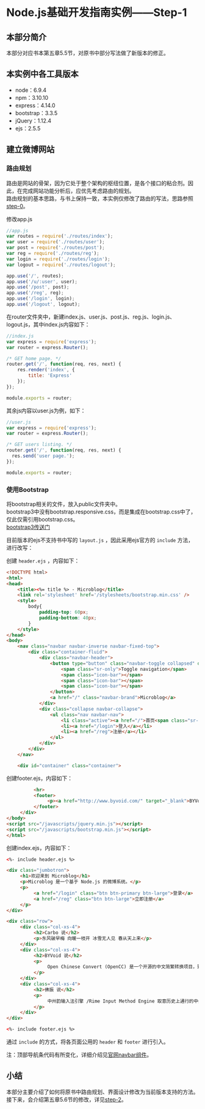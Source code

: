 # Node.js基础开发指南实例——Step-1	

## 本部分简介
本部分对应书本第五章5.5节，对原书中部分写法做了新版本的修正。

## 本实例中各工具版本

* node：6.9.4
* npm：3.10.10
* express：4.14.0
* bootstrap：3.3.5
* jQuery：1.12.4
* ejs：2.5.5

## 建立微博网站

### 路由规划
路由是网站的骨架，因为它处于整个架构的枢纽位置，是各个接口的粘合剂。因此，在完成网站功能分析后，应优先考虑路由的规划。  
路由规划的基本思路，与书上保持一致，本实例仅修改了路由的写法，思路参照 [step-0](https://github.com/lizijie1993/node_microblog/tree/step-0#路由控制)。

修改app.js

```javascript
//app.js
var routes = require('./routes/index');
var user = require('./routes/user');
var post = require('./routes/post');
var reg = require('./routes/reg');
var login = require('./routes/login');
var logout = require('./routes/logout');

app.use('/', routes);
app.use('/u/:user', user);
app.use('/post', post);
app.use('/reg', reg);
app.use('/login', login);
app.use('/logout', logout);

```

在router文件夹中，新建index.js、user.js、post.js、reg.js、login.js、logout.js，其中index.js内容如下：

```javascript
//index.js
var express = require('express');
var router = express.Router();

/* GET home page. */
router.get('/', function(req, res, next) {
    res.render('index', {
        title: 'Express'
    });
});

module.exports = router;
```

其余js内容以user.js为例，如下：

```javascript
//user.js
var express = require('express');
var router = express.Router();

/* GET users listing. */
router.get('/', function(req, res, next) {
  res.send('user page.');
});

module.exports = router;
```

### 使用Bootstrap
将bootstrap相关的文件，放入public文件夹中。  
bootstrap3中没有bootstrap.responsive.css，而是集成在bootstrap.css中了，仅此仅需引用bootstrap.css。  
[bootstrap3传送门](http://v3.bootcss.com/)

目前版本的ejs不支持书中写的 `layout.js` ，因此采用ejs官方的 `include` 方法，进行改写：

创建 `header.ejs` ，内容如下：

```html
<!DOCTYPE html>
<html>
<head>
    <title><%= title %> - Microblog</title>
    <link rel='stylesheet' href='/stylesheets/bootstrap.min.css' />
    <style>
        body{
            padding-top: 60px;
            padding-bottom: 40px;
        }
    </style>
</head>
<body>
    <nav class="navbar navbar-inverse navbar-fixed-top">
        <div class="container-fluid">
            <div class="navbar-header">
                <button type="button" class="navbar-toggle collapsed" data-toggle="collapse" data-target=".navbar-collapse" aria-expanded="false">
                    <span class="sr-only">Toggle navigation</span>
                    <span class="icon-bar"></span>
                    <span class="icon-bar"></span>
                    <span class="icon-bar"></span>
                </button>
                <a href="/" class="navbar-brand">Microblog</a>
            </div>
            <div class="collapse navbar-collapse">
                <ul class="nav navbar-nav">
                    <li class="active"><a href="/">首页<span class="sr-only">(current)</span></a></li>
                    <li><a href="/login">登入</a></li>
                    <li><a href="/reg">注册</a></li>
                </ul>
            </div>
        </div>
    </nav>

    <div id="container" class="container">
```

创建footer.ejs，内容如下：

```html
          <hr>
          <footer>
               <p><a href="http://www.byvoid.com/" target="_blank">BYVoid</a> 2012</p>
          </footer>
     </div>
</body>
<script src="/javascripts/jquery.min.js"></script>
<script src="/javascripts/bootstrap.min.js"></script>
</html>
```

创建index.ejs，内容如下：

```html
<%- include header.ejs %>

<div class="jumbotron">
     <h1>欢迎来到 Microblog</h1>
     <p>Microblog 是一个基于 Node.js 的微博系统。</p>
     <p>
          <a href="/login" class="btn btn-primary btn-large">登录</a>
          <a href="/reg" class="btn btn-large">立即注册</a>
     </p>
</div>

<div class="row">
     <div class="col-xs-4">
          <h2>Carbo 说</h2>
          <p>东风破早梅 向暖一枝开 冰雪无人见 春从天上来</p>
     </div>
     <div class="col-xs-4">
          <h2>BYVoid 说</h2>
          <p>
               Open Chinese Convert (OpenCC) 是一个开源的中文简繁转换项目，致力于制作高质量的基于统计预料的简繁转换词库。还提供函数库(libopencc)、命令行简繁转换工具、人工校对工具、词典生成程序、在线转换服务及图形用户界面。
          </p>
     </div>
     <div class="col-xs-4">
          <h2>佛振 说</h2>
          <p>
               中州韵输入法引擎 /Rime Input Method Engine 取意历史上通行的中州韵，原写就一部汇集音韵学智慧的输入法经典之作。项目网站设在 http://code.google.com/p/rimeime/ 创造应用价值时一方面，更要坚持对好技术的追求，希望能写出灵动而易于扩展的代码，使其成为一款个性十足的开源输入法。
          </p>
     </div>
</div>

<%- include footer.ejs %>
```

通过 `include` 的方式，将各页面公用的 `header` 和 `footer` 进行引入。

注：顶部导航条代码有所变化，详细介绍见[官网navbar组件](http://v3.bootcss.com/components/#navbar)。

## 小结
本部分主要介绍了如何将原书中路由规划、界面设计修改为当前版本支持的方法。接下来，会介绍第五章5.6节的修改，详见[step-2](https://github.com/lizijie1993/microblog/tree/step-2)。